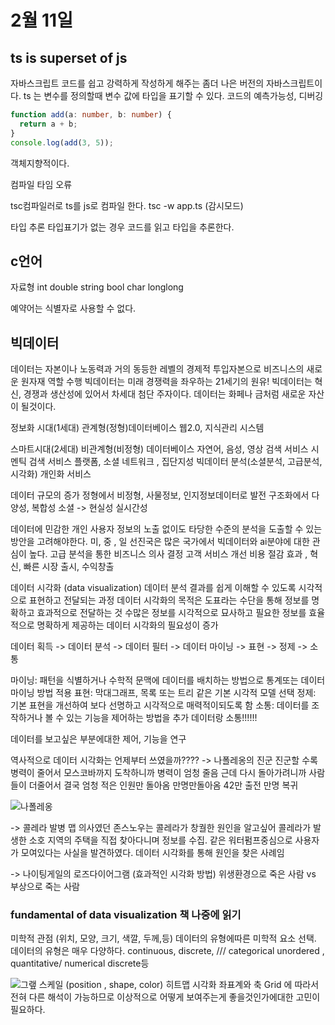 # 2월 11일

## ts is superset of js

자바스크립트 코드를 쉽고 강력하게 작성하게 해주는 좀더 나은 버전의 자바스크립트이다.
ts 는 변수를 정의할때 변수 값에 타입을 표기할 수 있다.
코드의 예측가능성, 디버깅

```typescript
function add(a: number, b: number) {
  return a + b;
}
console.log(add(3, 5));
```

객체지향적이다.

컴파일 타임 오류

tsc컴파일러로 ts를 js로 컴파일 한다.
tsc -w app.ts (감시모드)

타입 추론 타입표기가 없는 경우 코드를 읽고 타입을 추론한다.

## c언어

자료형
int
double
string
bool
char
longlong

예약어는 식별자로 사용할 수 없다.

## 빅데이터

데이터는 자본이나 노동력과 거의 동등한 레벨의 경제적 투입자본으로 비즈니스의 새로운 원자재 역할 수행
빅데이터는 미래 경쟁력을 좌우하는 21세기의 원유!
빅데이터는 혁신, 경쟁과 생산성에 있어서 차세대 첨단 주자이다.
데이터는 화페나 금처럼 새로운 자산이 될것이다.

정보화 시대(1세대)
관계형(정형)데이터베이스
웹2.0, 지식관리 시스템

스마트시대(2세대)
비관계형(비정형) 데이터베이스
자연어, 음성, 영상 검색 서비스
시멘틱 검색 서비스
플랫폼, 소셜 네트워크 , 집단지성
빅데이터 분석(소셜분석, 고급분석, 시각화)
개인화 서비스

데이터 규모의 증가
정형에서 비정형, 사물정보, 인지정보데이터로 발전
구조화에서 다양성, 복합성 소셜 -> 현실성 실시간성

데이터에 민감한 개인 사용자 정보의 노출 없이도 타당한 수준의 분석을 도출할 수 있는 방안을 고려해야한다.
미, 중 , 일 선진국은 많은 국가에서 빅데이터와 ai분야에 대한 관심이 높다.
고급 분석을 통한 비즈니스 의사 결정
고객 서비스 개선
비용 절감 효과 , 혁신, 빠른 시장 출시, 수익창출

데이터 시각화 (data visualization)
데이터 분석 결과를 쉽게 이해할 수 있도록 시각적으로 표현하고 전달되는 과정
데이터 시각화의 목적은 도표라는 수단을 통해 정보를 명확하고 효과적으로 전달하는 것
수많은 정보를 시각적으로 묘사하고 필요한 정보를 효율적으로 명확하게 제공하는 데이터 시각화의 필요성이 증가

데이터 획득 -> 데이터 분석 -> 데이터 필터 -> 데이터 마이닝 -> 표현 -> 정제 -> 소통

마이닝: 패턴을 식별하거나 수학적 문맥에 데이터를 배치하는 방법으로 통계또는 데이터 마이닝 방법 적용
표현: 막대그래프, 목록 또는 트리 같은 기본 시각적 모델 선택
정제: 기본 표현을 개선하여 보다 선명하고 시각적으로 매력적이되도록 함
소통: 데이터를 조작하거나 볼 수 있는 기능을 제어하는 방법을 추가 데이터랑 소통!!!!!!

데이터를 보고싶은 부분에대한 제어, 기능을 연구

역사적으로 데이터 시각화는 언제부터 쓰였을까????
-> 나폴레옹의 진군 진군할 수록 병력이 줄어서 모스코바까지 도착하니까 병력이 엄청 줄음 근데 다시 돌아가려니까 사람들이 더줄어서 결국 엄청 적은 인원만 돌아옴 만명만돌아옴 42만 출전 만명 복귀

![나폴레옹](https://user-images.githubusercontent.com/63354527/107638224-9eda0980-6cb2-11eb-981b-9b77c47e47e2.PNG)

-> 콜레라 발병 맵
의사였던 존스노우는 콜레라가 창궐한 원인을 알고싶어 콜레라가 발생한 소호 지역의 주택을 직접 찾아다니며 정보를 수집. 같은 워터펌프중심으로 사용자가 모여있다는 사실을 발견하였다.
데이터 시각화를 통해 원인을 찾은 사례임

-> 나이팅게일의 로즈다이어그램 (효과적인 시각화 방법) 위생환경으로 죽은 사람 vs 부상으로 죽는 사람

### fundamental of data visualization 책 나중에 읽기

미학적 관점 (위치, 모양, 크기, 색깔, 두께,등)
데이터의 유형에따른 미학적 요소 선택. 데이터의 유형은 매우 다양하다.
continuous, discrete, /// categorical unordered , quantitative/ numerical discrete등

![그랲](https://user-images.githubusercontent.com/63354527/107639462-3ab84500-6cb4-11eb-9374-1cdf491f7647.PNG)
스케일 (position , shape, color)
히트맵 시각화
좌표계와 축
Grid 에 따라서 전혀 다른 해석이 가능하므로 이상적으로 어떻게 보여주는게 좋을것인가에대한 고민이 필요하다.
